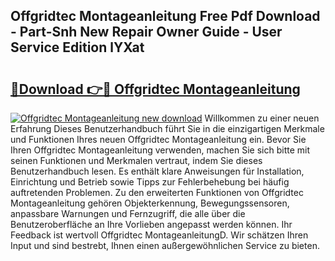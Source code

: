## Offgridtec Montageanleitung Free Pdf Download - Part-Snh New Repair Owner Guide - User Service Edition lYXat

# <h2><a href="http://df6xe7.blite.top/?on=Offgridtec+Montageanleitung">🔗Download 👉🔴 Offgridtec Montageanleitung</a></h2>

[![Offgridtec Montageanleitung new download](https://i.imgur.com/lujVjoI.png)](http://df6xe7.blite.top/?on=Offgridtec+Montageanleitung)
Willkommen zu einer neuen Erfahrung Dieses Benutzerhandbuch führt Sie in die einzigartigen Merkmale und Funktionen Ihres neuen Offgridtec Montageanleitung ein. Bevor Sie Ihren Offgridtec Montageanleitung verwenden, machen Sie sich bitte mit seinen Funktionen und Merkmalen vertraut, indem Sie dieses Benutzerhandbuch lesen. Es enthält klare Anweisungen für Installation, Einrichtung und Betrieb sowie Tipps zur Fehlerbehebung bei häufig auftretenden Problemen. Zu den erweiterten Funktionen von Offgridtec Montageanleitung gehören Objekterkennung, Bewegungssensoren, anpassbare Warnungen und Fernzugriff, die alle über die Benutzeroberfläche an Ihre Vorlieben angepasst werden können. Ihr Feedback ist wertvoll Offgridtec MontageanleitungD. Wir schätzen Ihren Input und sind bestrebt, Ihnen einen außergewöhnlichen Service zu bieten.
